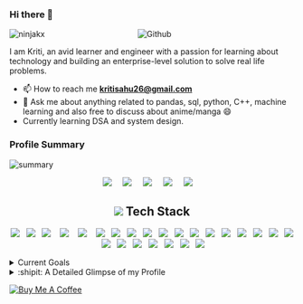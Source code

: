 ### Hi there 👋 


<img width="55%" align="right" alt="Github" src="https://raw.githubusercontent.com/onimur/.github/master/.resources/git-header.svg" />

<p align="left"> <img src="https://komarev.com/ghpvc/?username=ninjakx" alt="ninjakx" /> </p>

I am Kriti, an avid learner and engineer with a passion for learning about technology and building an enterprise-level solution to solve real life problems. 


<!-- - 🌱 I’m currently learning about other Tech Stack. -->
- 📫 How to reach me **kritisahu26@gmail.com**
- 💬 Ask me about anything related to pandas, sql, python, C++, machine learning and also free to discuss about anime/manga 😄
- Currently learning DSA and system design.

### Profile Summary

![summary](https://github-readme-stats.vercel.app/api?username=ninjakx&show_icons=true&theme=radical)

<!-- ![summary2](https://github-profile-trophy.vercel.app/?username=ninjakx&theme=onedark) -->

<p align="left"> 
<!-- <a href="https://linkedin.com/in/kritisahu" target="blank"><img align="center" src="https://www.vectorlogo.zone/logos/linkedin/linkedin-tile.svg" alt="kritisahu" height="45" width="45" /></a>
<a href="https://stackoverflow.com/users/6660373/pygirl" target="blank"><img align="center" src="https://upload.wikimedia.org/wikipedia/commons/thumb/e/ef/Stack_Overflow_icon.svg/768px-Stack_Overflow_icon.svg.png" alt="pygirl" height="60" width="60" /></a>
<a href="https://www.hackerrank.com/Ninja_kx" target="blank"><img align="center" src="https://cdn.worldvectorlogo.com/logos/hackerrank.svg" alt="Ninja_kx" height="60" width="60" /></a>
<a href="https://ninjakx.github.io/" target="blank"><img align="center" src="https://upload.wikimedia.org/wikipedia/commons/thumb/3/31/Blogger.svg/1200px-Blogger.svg.png" alt="ninjakx.github.io" height="45" width="45" /></a> -->
     
 
<p align="center">
  <a target="_blank"href="https://linkedin.com/in/kritisahu/"><img src="https://img.shields.io/badge/LinkedIn-0077B5?style=for-the-badge&logo=linkedin&logoColor=white" /></a>&nbsp;&nbsp;&nbsp;&nbsp;
  <a href="mailto:kritisahu26@gmail.com?subject=Hello%20NKX,%20From%20Github"><img src="https://img.shields.io/badge/gmail-%23D14836.svg?&style=for-the-badge&logo=gmail&logoColor=white" /></a>&nbsp;&nbsp;&nbsp;&nbsp;
  <a href="https://stackoverflow.com/users/6660373/pygirl/"><img src="https://img.shields.io/badge/Stack_Overflow-FE7A16?style=for-the-badge&logo=stack-overflow&logoColor=white" /></a>&nbsp;&nbsp;&nbsp;&nbsp;
  <a href="https://www.hackerrank.com/Ninja_kx"><img src="https://img.shields.io/badge/-Hackerrank-2EC866?style=for-the-badge&logo=HackerRank&logoColor=white" /></a>&nbsp;&nbsp;&nbsp;&nbsp;
  <a href="https://ninjakx.github.io/"><img src="https://img.shields.io/badge/Blogger-FF5722?style=for-the-badge&logo=blogger&logoColor=white" /></a>&nbsp;&nbsp;&nbsp;&nbsp; 
</p>
     
<h2 align="center">  <img src="https://emojipedia-us.s3.dualstack.us-west-1.amazonaws.com/thumbs/120/facebook/230/male-technologist_1f468-200d-1f4bb.png" height="20"> Tech Stack</h2>
<p align="center">
  <img src="https://img.shields.io/badge/Python-14354C?style=for-the-badge&logo=python&logoColor=white" />&nbsp;&nbsp; 
  <img src="https://img.shields.io/badge/C%2B%2B-00599C?style=for-the-badge&logo=c%2B%2B&logoColor=white" />&nbsp;&nbsp;
  <img src="https://img.shields.io/badge/HTML5-E34F26?style=for-the-badge&logo=html5&logoColor=white" />&nbsp;&nbsp;&nbsp;
  <img src="https://img.shields.io/badge/CSS3-1572B6?style=for-the-badge&logo=css3&logoColor=white" />&nbsp;&nbsp;&nbsp;
  <img src="https://img.shields.io/badge/JavaScript-323330?style=for-the-badge&logo=javascript&logoColor=white" />&nbsp;&nbsp;&nbsp;
  <img src="https://img.shields.io/badge/Plotly-239120?style=for-the-badge&logo=plotly&logoColor=white" />&nbsp;&nbsp;
  <img src="https://img.shields.io/badge/Flask-000000?style=for-the-badge&logo=flask&logoColor=white" />&nbsp;&nbsp;
  <img src="https://img.shields.io/badge/git%20-%231572B6.svg?&style=for-the-badge&logo=git&logoColor=white" />&nbsp;&nbsp;
  <img src="https://img.shields.io/badge/numpy-%23013243.svg?style=for-the-badge&logo=numpy&logoColor=white" />&nbsp;&nbsp;
  <img src="https://img.shields.io/badge/pandas-%23150458.svg?style=for-the-badge&logo=pandas&logoColor=white" />&nbsp;&nbsp;
  <img src="https://img.shields.io/badge/Heroku-430098?style=for-the-badge&logo=heroku&logoColor=white" />&nbsp;&nbsp;
  <img src="https://img.shields.io/badge/MySQL-00000F?style=for-the-badge&logo=mysql&logoColor=white" />&nbsp;&nbsp;
  <img src="https://img.shields.io/badge/Neo4j-018bff?style=for-the-badge&logo=neo4j&logoColor=white" />&nbsp;&nbsp;
  <img src="https://img.shields.io/badge/Shell_Script-121011?style=for-the-badge&logo=gnu-bash&logoColor=white" />&nbsp;&nbsp;
  <img src="https://img.shields.io/badge/Django-092E20?style=for-the-badge&logo=django&logoColor=white" />&nbsp;&nbsp;
  <img src="https://img.shields.io/badge/Angular-DD0031?style=for-the-badge&logo=angular&logoColor=white" />&nbsp;&nbsp;
  <img src="https://img.shields.io/badge/Keras-%23D00000.svg?style=for-the-badge&logo=Keras&logoColor=white" />&nbsp;&nbsp;    
  <img src="https://img.shields.io/badge/Bootstrap-563D7C?style=for-the-badge&logo=bootstrap&logoColor=white" />&nbsp;&nbsp;
  <img src="https://img.shields.io/badge/PostgreSQL-316192?style=for-the-badge&logo=postgresql&logoColor=white" />&nbsp;&nbsp;
  <img src="https://img.shields.io/badge/LaTeX-47A141?style=for-the-badge&logo=LaTeX&logoColor=white" />&nbsp;&nbsp;
  <img src="https://img.shields.io/badge/scikit_learn-F7931E?style=for-the-badge&logo=scikit-learn&logoColor=white" />&nbsp;&nbsp;
  <img src="https://img.shields.io/badge/go-%2300ADD8.svg?style=for-the-badge&logo=go&logoColor=white" />&nbsp;&nbsp;
  <img src="https://img.shields.io/badge/redis-%23DD0031.svg?style=for-the-badge&logo=redis&logoColor=white" />&nbsp;&nbsp;
  <img src="https://img.shields.io/badge/postgres-%23316192.svg?style=for-the-badge&logo=postgresql&logoColor=white" />&nbsp;&nbsp;
  <img src="https://img.shields.io/badge/-GraphQL-E10098?style=for-the-badge&logo=graphql&logoColor=white" />&nbsp;&nbsp;
</p>

<details>
<summary>Current Goals</summary>
    <li> Learn Pandas <img src="https://progress-bar.dev/75"> </li>
    <li> Learn OOPS in C++ <img src="https://progress-bar.dev/60"> </li>
    <li> Be good at Data Structure and Algorithm <img src="https://progress-bar.dev/60"> </li>
<!--     <li> Fundamental of Computer vision(detection, segmentation and optimization technique) + Understanding of few of the reasearch papers in depth <img src="https://progress-bar.dev/60"> </li> -->
    <li> Learn Statistcs(Intermediate) and work on some of its practical use cases <img src="https://progress-bar.dev/30"> </li>
<!--     <li> Be good at ML, Feature Engineering and modelling. <img src="https://progress-bar.dev/55"> </li> -->
    <li> Learn Pyspark <img src="https://progress-bar.dev/0"> </li>
    <li> Open Source Contribution <img src="https://progress-bar.dev/20"> </li>
    <li> Learn about Memory Optimization and OS System <img src="https://progress-bar.dev/10"> </li>
    <li> Learn AWS <img src="https://progress-bar.dev/30"> </li>
</details>
<!-- 
<details>
<summary>Projects Ideas</summary>
These are some of the projects I am interested in/working on:

- Character Person Tagging System for movies:
I have hard time in keeping the names in my mind. I want to automate this process by allowing it to scrap all the images of the characters from the google image api and then train a face detection model on those data. On video stream It will show me the name on the screen after detecting the characters.

- Creating notes from Handstyle teaching on black/white screen.

- Using AI to reduce the gap between parents and their kids.
</details> -->

<details>

<summary>:shipit: A Detailed Glimpse of my Profile</summary>
     
 ![metric](https://github.com/ninjakx/ninjakx/blob/main/github-metrics.svg)
     
<!-- 
![Metrics](https://metrics.lecoq.io/ninjakx?template=classic&repositories.forks=true&commits.authoring=ninjakx&languages=1&introduction=1&isocalendar=1&lines=1&achievements=1&stackoverflow=1&followup=1&isocalendar.duration=half-year&languages.limit=8&languages.sections=most-used&languages.colors=github&languages.threshold=0%25&languages.indepth=false&languages.categories=markup%2C%20programming&languages.recent.categories=markup%2C%20programming&languages.recent.load=300&languages.recent.days=14&introduction.title=true&followup.sections=repositories%2C%20user&achievements.threshold=C&achievements.secrets=true&achievements.display=detailed&achievements.limit=0&stackoverflow.user=6660373&stackoverflow.sections=answers-top%2C%20questions-top&stackoverflow.limit=2&stackoverflow.lines=4&stackoverflow.lines.snippet=2&config.timezone=Asia%2FCalcutta&config.display=large) -->
<!-- ![Metrics](https://metrics.lecoq.io/ninjakx?template=classic&languages=1&introduction=1&gists=1&lines=1&achievements=1&pagespeed=1&stackoverflow=1&isocalendar=1&isocalendar.duration=half-year&languages.limit=8&languages.sections=most-used&languages.colors=github&languages.threshold=0%25&languages.indepth=false&languages.categories=markup%2C%20programming&languages.recent.categories=markup%2C%20programming&languages.recent.load=300&languages.recent.days=14&introduction.title=false&achievements.threshold=C&achievements.secrets=true&achievements.display=detailed&achievements.limit=0&pagespeed.url=https%3A%2F%2Fninjakx.github.io%2F&pagespeed.detailed=false&pagespeed.screenshot=true&stackoverflow.user=6660373&stackoverflow.sections=answers-top%2C%20questions-top&stackoverflow.limit=2&stackoverflow.lines=4&stackoverflow.lines.snippet=2&config.timezone=Asia%2FKolkata&config.twemoji=true)
 -->
     
</details> 

<a href="https://www.buymeacoffee.com/ninjakx" target="_blank"><img src="https://cdn.buymeacoffee.com/buttons/default-orange.png" alt="Buy Me A Coffee" height="41" width="174"></a>
